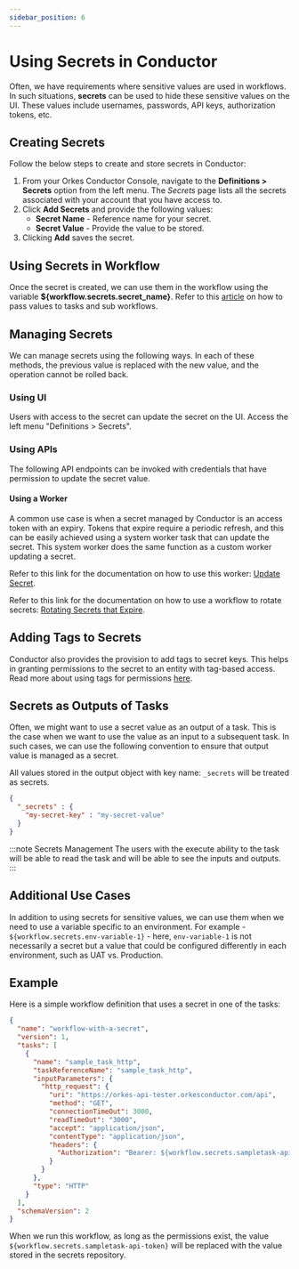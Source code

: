 ```yaml
---
sidebar_position: 6
---
```

# Using Secrets in Conductor

Often, we have requirements where sensitive values are used in workflows. In such situations, **secrets** can be 
used to hide these sensitive values on the UI. These values include usernames, passwords, API keys, authorization tokens, etc.

## Creating Secrets

Follow the below steps to create and store secrets in Conductor:

1. From your Orkes Conductor Console, navigate to the **Definitions > Secrets** option from the left menu. The *Secrets* page lists all the secrets associated with your account that you have access to.
2. Click **Add Secrets** and provide the following values:<ul><li>**Secret Name** - Reference name for your secret.</li><li>**Secret Value** - Provide the value to be stored.</li></ul>
3. Clicking **Add** saves the secret.

## Using Secrets in Workflow

Once the secret is created, we can use them in the workflow using the variable **${workflow.secrets.secret_name}**.
Refer to this [article](/content/developer-guides/passing-inputs-to-task-in-conductor) on how to pass values to tasks and sub workflows.

## Managing Secrets

We can manage secrets using the following ways. In each of these methods, the previous value is replaced with the new value, and the operation cannot be rolled back.

### Using UI 

Users with access to the secret can update the secret on the UI. Access the left menu "Definitions > Secrets". 

### Using APIs

The following API endpoints can be invoked with credentials that have permission to update the secret value.

#### Using a Worker

A common use case is when a secret managed by Conductor is an access token with an expiry. Tokens that expire require a periodic refresh, and this can be easily achieved using a system worker task that can update the secret. This system worker does the same function as a custom worker updating a secret.

Refer to this link for the documentation on how to use this worker: [Update Secret](/content/reference-docs/system-tasks/update-secret).

Refer to this link for the documentation on how to use a workflow to rotate secrets: [Rotating Secrets that Expire](/content/templates/examples/rotating-secrets-that-expire).

## Adding Tags to Secrets

Conductor also provides the provision to add tags to secret keys. This helps in granting permissions to the secret to an entity with tag-based access.
Read more about using tags for permissions [here](/content/access-control-and-security/tags).

## Secrets as Outputs of Tasks

Often, we might want to use a secret value as an output of a task. This is the case when we want to use the value as an input to a subsequent task. In such cases, we can use the following convention to ensure that output value is managed as a secret.

All values stored in the output object with key name: `_secrets` will be treated as secrets.

```json
{
  "_secrets" : {
    "my-secret-key" : "my-secret-value"
  }
}
```

:::note Secrets Management
The users with the execute ability to the task will be able to read the task and will be able to see the inputs and outputs.
:::

## Additional Use Cases

In addition to using secrets for sensitive values, we can use them when we need to use a variable specific to an environment. For example -  `${workflow.secrets.env-variable-1}` - here, `env-variable-1` is not necessarily a secret but a value that could be configured differently in each environment, such as UAT vs. Production.

## Example

Here is a simple workflow definition that uses a secret in one of the tasks:

```json
{
  "name": "workflow-with-a-secret",
  "version": 1,
  "tasks": [
    {
      "name": "sample_task_http",
      "taskReferenceName": "sample_task_http",
      "inputParameters": {
        "http_request": {
          "uri": "https://orkes-api-tester.orkesconductor.com/api",
          "method": "GET",
          "connectionTimeOut": 3000,
          "readTimeOut": "3000",
          "accept": "application/json",
          "contentType": "application/json",
          "headers": {
            "Authorization": "Bearer: ${workflow.secrets.sampletask-api-token}"
          }
        }
      },
      "type": "HTTP"
    }
  ],
  "schemaVersion": 2
}
```

When we run this workflow, as long as the permissions exist, the value `${workflow.secrets.sampletask-api-token}` will be replaced with the value stored in the secrets repository.

